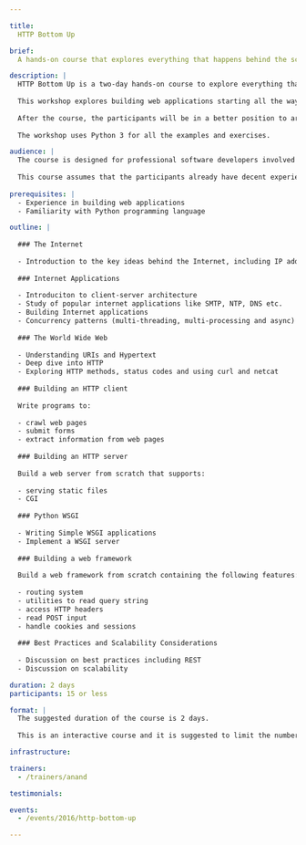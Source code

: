 ```yaml
---

title:
  HTTP Bottom Up

brief:
  A hands-on course that explores everything that happens behind the scenes of your favorite web framework.

description: |
  HTTP Bottom Up is a two-day hands-on course to explore everything that happens behind the scenes of your favorite web framework.
  
  This workshop explores building web applications starting all the way from bare sockets, without using any framework. Even though this is not the most production way to build web applications, this exercise will give a chance to observe and understand everything that happens behind the scenes of any web application.
  
  After the course, the participants will be in a better position to architect web applications and reason about their performance and scaliabity.
  
  The workshop uses Python 3 for all the examples and exercises.

audience: |
  The course is designed for professional software developers involved in developing web applications.
  
  This course assumes that the participants already have decent experience in building web applications and familiarity with Python programming language.
  
prerequisites: |
  - Experience in building web applications
  - Familiarity with Python programming language

outline: |
  
  ### The Internet
  
  - Introduction to the key ideas behind the Internet, including IP address, domain name, ports and sockets.
  
  ### Internet Applications
  
  - Introduciton to client-server architecture
  - Study of popular internet applications like SMTP, NTP, DNS etc.
  - Building Internet applications
  - Concurrency patterns (multi-threading, multi-processing and async)
  
  ### The World Wide Web
  
  - Understanding URIs and Hypertext
  - Deep dive into HTTP
  - Exploring HTTP methods, status codes and using curl and netcat
  
  ### Building an HTTP client
  
  Write programs to:
  
  - crawl web pages
  - submit forms
  - extract information from web pages
  
  ### Building an HTTP server
  
  Build a web server from scratch that supports:
  
  - serving static files
  - CGI
  
  ### Python WSGI
  
  - Writing Simple WSGI applications
  - Implement a WSGI server
  
  ### Building a web framework
  
  Build a web framework from scratch containing the following features:
  
  - routing system
  - utilities to read query string
  - access HTTP headers
  - read POST input
  - handle cookies and sessions
  
  ### Best Practices and Scalability Considerations
  
  - Discussion on best practices including REST
  - Discussion on scalability

duration: 2 days
participants: 15 or less

format: |
  The suggested duration of the course is 2 days.
  
  This is an interactive course and it is suggested to limit the number of participants to 15 or less for it to be effective.

infrastructure:

trainers:
  - /trainers/anand

testimonials:

events:
  - /events/2016/http-bottom-up

---
```

